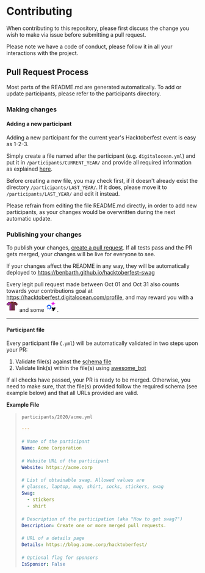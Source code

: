 # Contributing

When contributing to this repository, please first discuss the change you wish to make via issue before submitting a pull request.

Please note we have a code of conduct, please follow it in all your interactions with the project.

## Pull Request Process

Most parts of the README.md are generated automatically. To add or update participants, please refer to the participants directory.

### Making changes

#### Adding a new participant

Adding a new participant for the current year's Hacktoberfest event is easy as 1-2-3.

Simply create a file named after the participant (e.g. `digitalocean.yml`) and put it in `/participants/CURRENT_YEAR/` and provide all required information as explained [here](#participant-file).

Before creating a new file, you may check first, if it doesn't already exist the directory `/participants/LAST_YEAR/`. If it does, please move it to `/participants/LAST_YEAR/` and edit it instead.

Please refrain from editing the file README.md directly, in order to add new participants, as your changes would be overwritten during the next automatic update.

### Publishing your changes

To publish your changes, [create a pull request](https://docs.github.com/en/free-pro-team@latest/github/collaborating-with-issues-and-pull-requests/creating-a-pull-request). If all tests pass and the PR gets merged, your changes will be live for everyone to see.

If your changes affect the README in any way, they will be automatically deployed to <https://benbarth.github.io/hacktoberfest-swag>

Every legit pull request made between Oct 01 and Oct 31 also counts towards your contributions goal at <https://hacktoberfest.digitalocean.com/profile>, and may reward you with a ![Shirt](icons/shirt.png) and some ![Stickers](icons/stickers.png). 

---

#### Participant file

Every participant file (`.yml`) will be automatically validated in two steps upon your PR:

1. Validate file(s) against the [schema file](.jsonschema)
2. Validate link(s) within the file(s) using [awesome_bot](https://github.com/dkhamsing/awesome_bot)

If all checks have passed, your PR is ready to be merged. Otherwise, you need to make sure, that the file(s) provided follow the required schema (see example below) and that all URLs provided are valid.

__Example File__

> `participants/2020/acme.yml`
> ```yaml
> ---
> 
> # Name of the participant
> Name: Acme Corporation
> 
> # Website URL of the participant
> Website: https://acme.corp
> 
> # List of obtainable swag. Allowed values are
> # glasses, laptop, mug, shirt, socks, stickers, swag
> Swag:
>   - stickers
>   - shirt
> 
> # Description of the participation (aka "How to get swag?")
> Description: Create one or more merged pull requests.
> 
> # URL of a details page
> Details: https://blog.acme.corp/hacktoberfest/
>
> # Optional flag for sponsors
> IsSponsor: False
> ```
